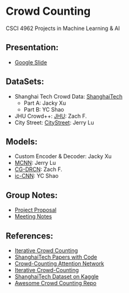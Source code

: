 # Crowd Counting
CSCI 4962 Projects in Machine Learning & AI

## Presentation: 
- [Google Slide](https://docs.google.com/presentation/d/1SNt_8uEQ2Ay64APaiU-T_Yes42mc7AzqIVF3-FzpkH4/edit?usp=sharing)

## DataSets:
- Shanghai Tech Crowd Data: [ShanghaiTech](https://www.kaggle.com/datasets/tthien/shanghaitech)
  - Part A: Jacky Xu
  - Part B: YC Shao 
- JHU Crowd++: [JHU](http://www.crowd-counting.com/): Zach F.
- City Street: [CityStreet](http://visal.cs.cityu.edu.hk/research/citystreet/): Jerry Lu

## Models:
- Custom Encoder & Decoder: Jacky Xu
- [MCNN](https://www.cv-foundation.org/openaccess/content_cvpr_2016/papers/Zhang_Single-Image_Crowd_Counting_CVPR_2016_paper.pdf): Jerry Lu
- [CG-DRCN](http://www.crowd-counting.com/assets/img/jhucrowdv1_iccv19.pdf): Zach F.
- [ic-CNN](https://arxiv.org/abs/1807.09959): YC Shao

## Group Notes:
- [Project Proposal](https://docs.google.com/document/d/1Pmqh2bMFHnq9pJ7FMtc9t6LpOXq5ENqaQQWXjcr-hyY/edit?usp=sharing)
- [Meeting Notes](https://colab.research.google.com/drive/1hnV0JVIjQuB9-7PmgIsO_KnXKhxQprIF?usp=sharing)

## References:
- [Iterative Crowd Counting](https://arxiv.org/abs/1807.09959)
- [ShanghaiTech Papers with Code](https://paperswithcode.com/dataset/shanghaitech)
- [Crowd-Counting Attention Network](https://arxiv.org/pdf/2201.08983.pdf)
- [Iterative Crowd-Counting](https://paperswithcode.com/paper/iterative-crowd-counting)
- [ShanghaiTech Dataset on Kaggle](https://www.kaggle.com/datasets/tthien/shanghaitech)
- [Awesome Crowd Counting Repo](https://github.com/gjy3035/Awesome-Crowd-Counting)
